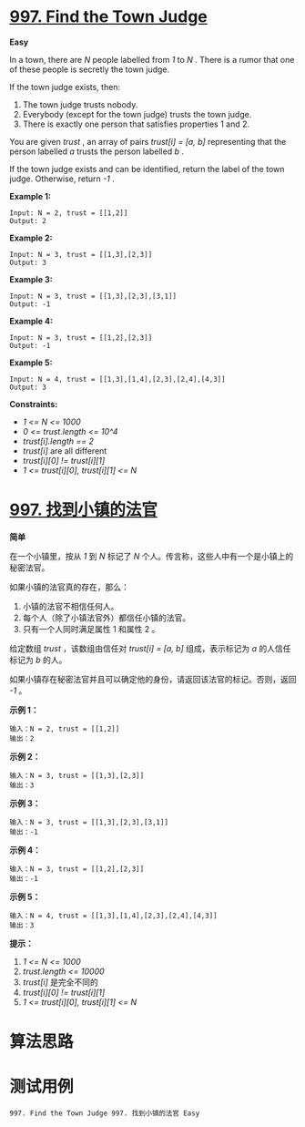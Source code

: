 # [997. Find the Town Judge][enTitle]

**Easy**

In a town, there are  *N*  people labelled from  *1*  to  *N* . There is a rumor that one of these people is secretly the town judge.

If the town judge exists, then:

1. The town judge trusts nobody. 
2. Everybody (except for the town judge) trusts the town judge. 
3. There is exactly one person that satisfies properties 1 and 2.

You are given  *trust* , an array of pairs  *trust[i] = [a, b]*  representing that the person labelled  *a*  trusts the person labelled  *b* .

If the town judge exists and can be identified, return the label of the town judge. Otherwise, return  *-1* .



**Example 1:** 

```
Input: N = 2, trust = [[1,2]]
Output: 2

```

**Example 2:** 

```
Input: N = 3, trust = [[1,3],[2,3]]
Output: 3

```

**Example 3:** 

```
Input: N = 3, trust = [[1,3],[2,3],[3,1]]
Output: -1

```

**Example 4:** 

```
Input: N = 3, trust = [[1,2],[2,3]]
Output: -1

```

**Example 5:** 

```
Input: N = 4, trust = [[1,3],[1,4],[2,3],[2,4],[4,3]]
Output: 3

```



**Constraints:** 

-  *1 <= N <= 1000*  
-  *0 <= trust.length <= 10^4*  
-  *trust[i].length == 2*  
-  *trust[i]*  are all different 
-  *trust[i][0] != trust[i][1]*  
-  *1 <= trust[i][0], trust[i][1] <= N* 


# [997. 找到小镇的法官][cnTitle]

**简单**

在一个小镇里，按从  *1*  到  *N*  标记了  *N*  个人。传言称，这些人中有一个是小镇上的秘密法官。

如果小镇的法官真的存在，那么：

1. 小镇的法官不相信任何人。 
2. 每个人（除了小镇法官外）都信任小镇的法官。 
3. 只有一个人同时满足属性 1 和属性 2 。

给定数组  *trust* ，该数组由信任对  *trust[i] = [a, b]*  组成，表示标记为  *a*  的人信任标记为  *b*  的人。

如果小镇存在秘密法官并且可以确定他的身份，请返回该法官的标记。否则，返回  *-1* 。



**示例 1：** 

```
输入：N = 2, trust = [[1,2]]
输出：2

```

**示例 2：** 

```
输入：N = 3, trust = [[1,3],[2,3]]
输出：3

```

**示例 3：** 

```
输入：N = 3, trust = [[1,3],[2,3],[3,1]]
输出：-1

```

**示例 4：** 

```
输入：N = 3, trust = [[1,2],[2,3]]
输出：-1

```

**示例 5：** 

```
输入：N = 4, trust = [[1,3],[1,4],[2,3],[2,4],[4,3]]
输出：3
```



**提示：** 

1.  *1 <= N <= 1000*  
2.  *trust.length <= 10000*  
3.  *trust[i]*  是完全不同的 
4.  *trust[i][0] != trust[i][1]*  
5.  *1 <= trust[i][0], trust[i][1] <= N* 




# 算法思路

# 测试用例
```
997. Find the Town Judge 997. 找到小镇的法官 Easy
```

[enTitle]: https://leetcode.com/problems/find-the-town-judge/
[cnTitle]: https://leetcode-cn.com/problems/find-the-town-judge/
